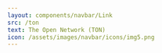 ```yaml
---
layout: components/navbar/Link
src: /ton
text: The Open Network (TON)
icon: /assets/images/navbar/icons/img5.png
---
```

